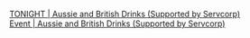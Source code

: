   
[TONIGHT | Aussie and British Drinks (Supported by Servcorp)](http://www.dianyue.me/archives/471/9lsl8k44wt577y5n/)  
[Event | Aussie and British Drinks (Supported by Servcorp)](http://www.dianyue.me/archives/459/f8ya6sd5zmwujx0u/)